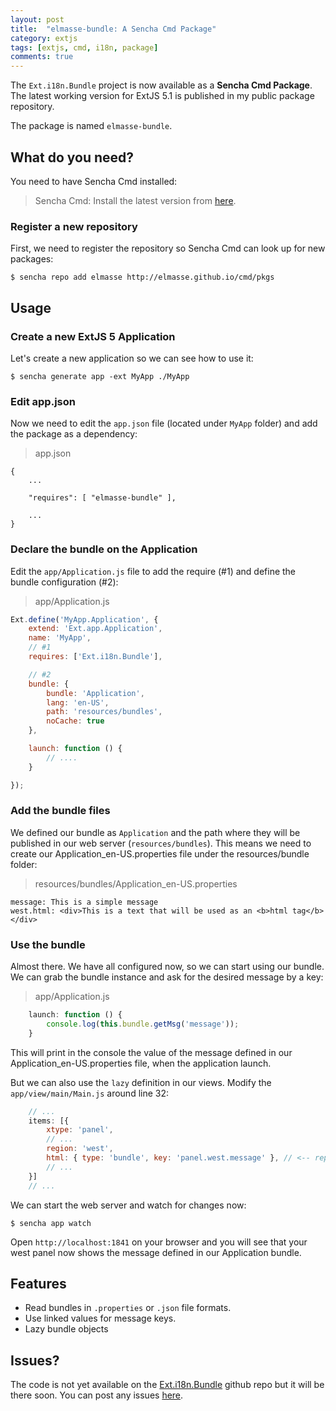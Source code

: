 ```yaml
---
layout: post
title:  "elmasse-bundle: A Sencha Cmd Package"
category: extjs
tags: [extjs, cmd, i18n, package]
comments: true
---
```


The `Ext.i18n.Bundle` project is now available as a **Sencha Cmd Package**. The latest working version for ExtJS 5.1 is published in my public package repository.

The package is named `elmasse-bundle`.

## What do you need?
You need to have Sencha Cmd installed:

> Sencha Cmd: Install the latest version from [here](http://www.sencha.com/products/sencha-cmd/).

### Register a new repository
First, we need to register the repository so Sencha Cmd can look up for new packages:

```
$ sencha repo add elmasse http://elmasse.github.io/cmd/pkgs

```

## Usage

### Create a new ExtJS 5 Application
Let's create a new application so we can see how to use it:

```
$ sencha generate app -ext MyApp ./MyApp

```

### Edit app.json
Now we need to edit the `app.json` file (located under `MyApp` folder) and add the package as a dependency:

> app.json

```
{    
    ...

    "requires": [ "elmasse-bundle" ],

    ...
}
```

### Declare the bundle on the Application
Edit the `app/Application.js` file to add the require (\#1) and define the bundle configuration (\#2):

>app/Application.js

```js
Ext.define('MyApp.Application', {
    extend: 'Ext.app.Application',
    name: 'MyApp',
    // #1
    requires: ['Ext.i18n.Bundle'],

    // #2
    bundle: {
        bundle: 'Application',
        lang: 'en-US',
        path: 'resources/bundles',
        noCache: true
    },

    launch: function () {
        // ....
    }

});

```

### Add the bundle files
We defined our bundle as `Application` and the path where they will be published in our web server (`resources/bundles`). This means we need to create our Application_en-US.properties file under the resources/bundle folder:

> resources/bundles/Application_en-US.properties

```
message: This is a simple message
west.html: <div>This is a text that will be used as an <b>html tag</b></div>

```

### Use the bundle 
Almost there. We have all configured now, so we can start using our bundle. We can grab the bundle instance and ask for the desired message by a key:

> app/Application.js

```js
    launch: function () {
        console.log(this.bundle.getMsg('message'));
    }

```

This will print in the console the value of the message defined in our Application_en-US.properties file, when the application launch.

But we can also use the `lazy` definition in our views. Modify the `app/view/main/Main.js` around line 32:

```js
    // ...
    items: [{
        xtype: 'panel',
        // ...
        region: 'west',
        html: { type: 'bundle', key: 'panel.west.message' }, // <-- replace html with this
        // ...
    }]
    // ...

```

We can start the web server and watch for changes now:

```
$ sencha app watch

```

Open `http://localhost:1841` on your browser and you will see that your west panel now shows the message defined in our Application bundle.


## Features

- Read bundles in `.properties` or `.json` file formats.
- Use linked values for message keys.
- Lazy bundle objects


## Issues? 

The code is not yet available on the [Ext.i18n.Bundle](https://github.com/elmasse/Ext.i18n.Bundle) github repo but it will be there soon. You can post any issues [here](https://github.com/elmasse/Ext.i18n.Bundle/issues).
